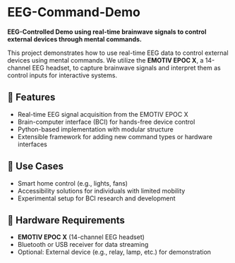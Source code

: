 # EEG-Command-Demo

**EEG-Controlled Demo using real-time brainwave signals to control external devices through mental commands.**

This project demonstrates how to use real-time EEG data to control external devices using mental commands. We utilize the **EMOTIV EPOC X**, a 14-channel EEG headset, to capture brainwave signals and interpret them as control inputs for interactive systems.

## 🔧 Features

- Real-time EEG signal acquisition from the EMOTIV EPOC X
- Brain-computer interface (BCI) for hands-free device control
- Python-based implementation with modular structure
- Extensible framework for adding new command types or hardware interfaces

## 🚀 Use Cases

- Smart home control (e.g., lights, fans)
- Accessibility solutions for individuals with limited mobility
- Experimental setup for BCI research and development

## 🧠 Hardware Requirements

- **EMOTIV EPOC X** (14-channel EEG headset)
- Bluetooth or USB receiver for data streaming
- Optional: External device (e.g., relay, lamp, etc.) for demonstration


